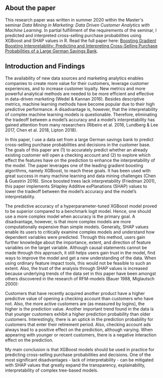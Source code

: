 ## About the paper
This research paper was written in summer 2020 within the Master's seminar *Data Mining in Marketing: Data Driven Customer Analytics with Machine Learning*. In partial fulfillment of the requirements of the seminar, I predicted and interpreted cross-selling purchase probabilities using XGBoost and SHAP values in R. Read the full paper here: [Boosting Gradient Boosting Interpretability: Predicting and Interpreting Cross-Selling Purchase Probabilities of a Large German Savings Bank](https://github.com/JRatschat/Boosting-Gradient-Boosting-Interpretability/blob/master/Boosting_Gradient_Boosting_Interpretability.pdf).

## Introduction and Findings
The availability of new data sources and marketing analytics enables companies to create more value for their customers, leverage customer experiences, and to increase customer loyalty. New metrics and more powerful analytical methods are needed to be more efficient and effective in data-driven marketing (Wedel & Kannan 2016). Besides descriptive metrics, machine learning methods have become popular due to their high predictive performance. A disadvantage is, however, that the interpretability of complex machine learning models is questionable. Therefore, eliminating the tradeoff between a model’s accuracy and a model’s interpretability has gained attention from many researchers (Ribeiro et al. 2016, Lundberg & Lee 2017, Chen et al. 2018, Lipton 2018).

In this paper, I use a data set from a large German savings bank to predict cross-selling purchase probabilities and decisions in the customer base. The goals of this paper are (1) to accurately predict whether an already existing customer will open a checking account and (2) to explore which effect the features have on the prediction to enhance the interpretability of the model. The paper leverages one of the leading gradient boosting algorithms, namely XGBoost, to reach these goals. It has been used with great success in many machine learning and data mining challenges (Chen & Guestrin 2016). Since boosted trees lack interpretability (Friedman 2001), this paper implements SHapley Additive exPlanations (SHAP) values to lower the tradeoff between the model’s accuracy and the model’s interpretability.

The predictive accuracy of a hyperparameter-tuned XGBoost model proved to be superior compared to a benchmark logit model. Hence, one should use a more complex model when accuracy is the primary goal. A disadvantage, however, is that more complex models are more computationally expensive than simple models. Generally, SHAP values enable its users to critically examine complex models and understand how dependent variables were predicted. Through this method, users gain further knowledge about the importance, extent, and direction of feature variables on the target variable. Although causal statements cannot be made through this approach, it still helps users gain trust in the model, find ways to improve the model and get a new understanding of the data. When using ordinary feature impact tools, this would not be feasible to such an extent. Also, the trust of the analysis through SHAP values is increased because underlying trends of the data set in this paper have been amongst others discovered in the research of RFM-models (Bauer 1988, Miglautsch 2000):

Customers that have recently acquired another product have a higher predictive value of opening a checking account than customers who have not. Also, the more active customers are (as measured by logins), the higher is the prediction value. Another important trend found in the data is that younger customers exhibit a higher prediction probability than older customers. Interestingly, there is an uptick in the prediction probability for customers that enter their retirement period. Also, checking account ads always lead to a positive effect on the prediction, although varying. When appearing with younger or recent customers, there is a negative interaction effect on the prediction. 

My main conclusion is that XGBoost models should be used in practice for predicting cross-selling purchase probabilities and decisions. One of the most significant disadvantages - lack of interpretability - can be mitigated with SHAP values that greatly expand the transparency, explainability, interpretability of complex tree-based models.
